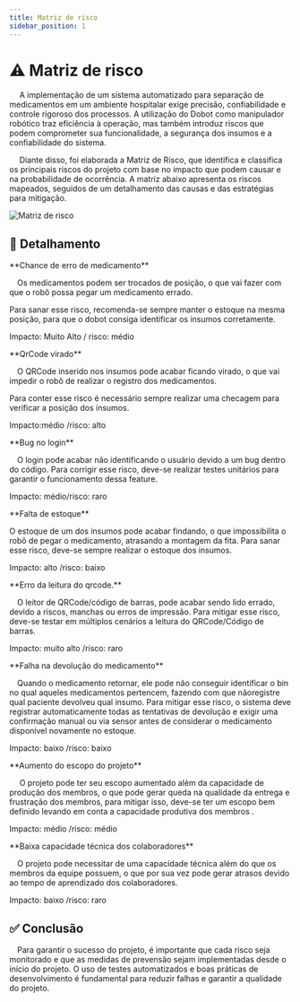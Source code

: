 ```yaml
---
title: Matriz de risco
sidebar_position: 1
---
```


# ⚠️ Matriz de risco 

&emsp; A implementação de um sistema automatizado para separação de medicamentos em um ambiente hospitalar exige precisão, confiabilidade e controle rigoroso dos processos. A utilização do Dobot como manipulador robótico traz eficiência à operação, mas também introduz riscos que podem comprometer sua funcionalidade, a segurança dos insumos e a confiabilidade do sistema.

&emsp; Diante disso, foi elaborada a Matriz de Risco, que identifica e classifica os principais riscos do projeto com base no impacto que podem causar e na probabilidade de ocorrência. A matriz abaixo apresenta os riscos mapeados, seguidos de um detalhamento das causas e das estratégias para mitigação.

<img src="../img/matriz-Risco.png" alt="Matriz de risco" />

## 📝 Detalhamento

 <p>**Chance de erro de medicamento**</p>
 &emsp;Os medicamentos podem ser trocados de posição, o que vai fazer com que o robô possa pegar um medicamento errado.
<p>Para sanar esse risco, recomenda-se sempre manter o estoque na mesma posição, para que o dobot consiga identificar os insumos corretamente. </p>
<p>Impacto: Muito Alto / risco: médio </p>

<p>**QrCode virado**</p>
 &emsp;O QRCode inserido nos insumos pode acabar ficando virado, o que vai impedir o robô de realizar o registro dos medicamentos.
<p>Para conter esse risco é necessário sempre realizar uma checagem para verificar a posição dos insumos.</p>

<p>Impacto:médio /risco: alto</p>

<p>**Bug no login**</p>

&emsp;O login pode acabar não identificando o usuário devido a um bug dentro do código. Para corrigir esse risco, deve-se realizar testes unitários para garantir o funcionamento dessa feature.
 
<p>Impacto: médio/risco: raro</p>

 <p>**Falta de estoque**</p>
 O estoque de um dos insumos pode acabar findando, o que impossibilita o robô de pegar o medicamento, atrasando a montagem da fita. Para sanar esse risco, deve-se sempre realizar o estoque dos insumos.
 <p>Impacto: alto /risco: baixo</p>

 <p>**Erro da leitura do qrcode.**</p>
 &emsp;O leitor de QRCode/código de barras, pode acabar sendo lido errado, devido a riscos, manchas ou erros de impressão. Para mitigar esse risco, deve-se testar em múltiplos cenários a leitura do QRCode/Código de barras.
 <p>Impacto: muito alto /risco: raro</p>

<p>**Falha na devolução do medicamento**</p>
 &emsp;Quando o medicamento retornar, ele pode não conseguir identificar o bin no qual aqueles medicamentos pertencem, fazendo com que nãoregistre qual paciente devolveu qual insumo.
Para mitigar esse risco, o sistema deve registrar automaticamente todas as tentativas de devolução e exigir uma confirmação manual ou via sensor antes de considerar o medicamento disponível novamente no estoque.
<p> Impacto: baixo /risco: baixo</p>

<p>**Aumento do escopo do projeto**</p>
&emsp; O projeto pode ter seu escopo aumentado além da capacidade de produção dos membros, o que pode gerar queda na qualidade da entrega e frustração dos membros, para mitigar isso, deve-se ter um escopo bem definido levando em conta a capacidade produtiva dos membros .
<p>Impacto: médio /risco: médio</p>

<p>**Baixa capacidade técnica dos colaboradores**</p>
&emsp;O projeto pode necessitar de uma capacidade técnica além do que os membros da equipe possuem, o que por sua vez pode gerar atrasos devido ao tempo de aprendizado dos colaboradores.
<p>Impacto: baixo /risco: raro</p>

## ✅ Conclusão
&emsp;Para garantir o sucesso do projeto, é importante que cada risco seja monitorado e que as medidas de prevensão sejam implementadas desde o início do projeto. O uso de testes automatizados e boas práticas de desenvolvimento é fundamental para reduzir falhas e garantir a qualidade do projeto.